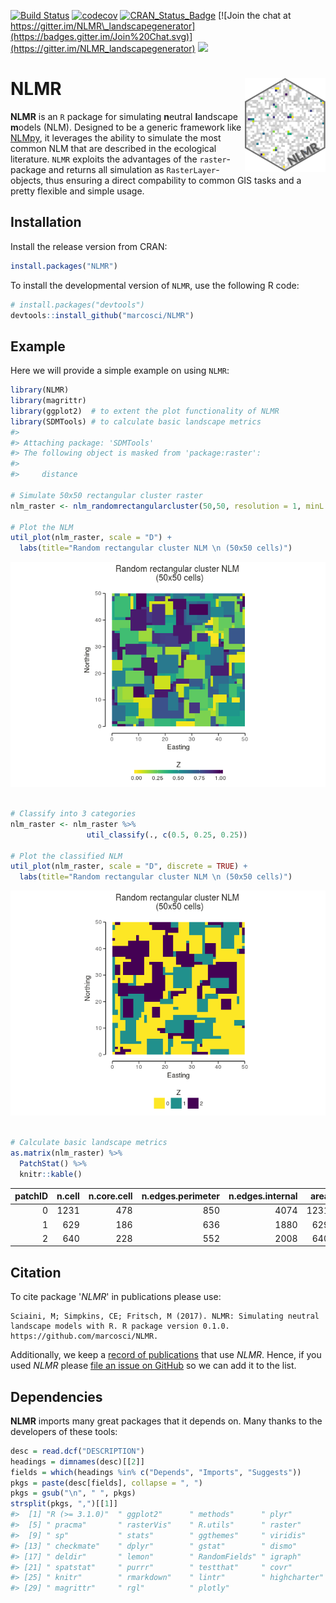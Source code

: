 
<!-- README.md is generated from README.Rmd. Please edit that file -->
[![Build Status](https://travis-ci.com/marcosci/NLMR.svg?token=jEyKPuKzrFUKtpg4pK2t&branch=master)](https://travis-ci.com/marcosci/NLMR) [![codecov](https://codecov.io/gh/marcosci/NLMR/branch/master/graph/badge.svg?token=MKCm2fVrDa)](https://codecov.io/gh/marcosci/NLMR) [![CRAN\_Status\_Badge](http://www.r-pkg.org/badges/version/eNLMR)](https://cran.r-project.org/package=eNLMR) [![Join the chat at https://gitter.im/NLMR\_landscapegenerator](https://badges.gitter.im/Join%20Chat.svg)](https://gitter.im/NLMR_landscapegenerator) [![](http://cranlogs.r-pkg.org/badges/ggplot2)](http://cran.rstudio.com/web/packages/ggplot2/index.html)

NLMR <img src="vignettes/logo.png" align="right"  height="150" />
=================================================================

**NLMR** is an `R` package for simulating **n**eutral **l**andscape **m**odels (NLM). Designed to be a generic framework like [NLMpy](https://pypi.python.org/pypi/nlmpy), it leverages the ability to simulate the most common NLM that are described in the ecological literature. `NLMR` exploits the advantages of the `raster`-package and returns all simulation as `RasterLayer`-objects, thus ensuring a direct compability to common GIS tasks and a pretty flexible and simple usage.

Installation
------------

Install the release version from CRAN:

``` r
install.packages("NLMR")
```

To install the developmental version of `NLMR`, use the following R code:

``` r
# install.packages("devtools")
devtools::install_github("marcosci/NLMR")
```

Example
-------

Here we will provide a simple example on using `NLMR`:

``` r
library(NLMR)
library(magrittr)
library(ggplot2)  # to extent the plot functionality of NLMR 
library(SDMTools) # to calculate basic landscape metrics
#> 
#> Attaching package: 'SDMTools'
#> The following object is masked from 'package:raster':
#> 
#>     distance

# Simulate 50x50 rectangular cluster raster
nlm_raster <- nlm_randomrectangularcluster(50,50, resolution = 1, minL = 3, maxL = 7)

# Plot the NLM
util_plot(nlm_raster, scale = "D") +
  labs(title="Random rectangular cluster NLM \n (50x50 cells)")
```

![](vignettes/README-example-1.png)

``` r

# Classify into 3 categories
nlm_raster <- nlm_raster %>%
                 util_classify(., c(0.5, 0.25, 0.25))

# Plot the classified NLM
util_plot(nlm_raster, scale = "D", discrete = TRUE) +
  labs(title="Random rectangular cluster NLM \n (50x50 cells)")
```

![](vignettes/README-example-2.png)

``` r

# Calculate basic landscape metrics
as.matrix(nlm_raster) %>% 
  PatchStat() %>% 
  knitr::kable()
```

|  patchID|  n.cell|  n.core.cell|  n.edges.perimeter|  n.edges.internal|  area|  core.area|  perimeter|  perim.area.ratio|  shape.index|  frac.dim.index|  core.area.index|
|--------:|-------:|------------:|------------------:|-----------------:|-----:|----------:|----------:|-----------------:|------------:|---------------:|----------------:|
|        0|    1231|          478|                850|              4074|  1231|        478|        850|         0.6904955|     5.985915|        1.506255|        0.3883022|
|        1|     629|          186|                636|              1880|   629|        186|        636|         1.0111288|     6.235294|        1.573185|        0.2957075|
|        2|     640|          228|                552|              2008|   640|        228|        552|         0.8625000|     5.411765|        1.525119|        0.3562500|

Citation
--------

To cite package '*NLMR*' in publications please use:

    Sciaini, M; Simpkins, CE; Fritsch, M (2017). NLMR: Simulating neutral landscape models with R. R package version 0.1.0. https://github.com/marcosci/NLMR.

Additionally, we keep a [record of publications](https://marcosci.github.io/NLMR/iarticles/publication_record.html) that use *NLMR*. Hence, if you used *NLMR* please [file an issue on GitHub](https://marcosci.github.io/NLMR/issues/new) so we can add it to the list.

Dependencies
------------

**NLMR** imports many great packages that it depends on. Many thanks to the developers of these tools:

``` r
desc = read.dcf("DESCRIPTION")
headings = dimnames(desc)[[2]]
fields = which(headings %in% c("Depends", "Imports", "Suggests"))
pkgs = paste(desc[fields], collapse = ", ")
pkgs = gsub("\n", " ", pkgs)
strsplit(pkgs, ",")[[1]]
#>  [1] "R (>= 3.1.0)"  " ggplot2"      " methods"      " plyr"        
#>  [5] " pracma"       " rasterVis"    " R.utils"      " raster"      
#>  [9] " sp"           " stats"        " ggthemes"     " viridis"     
#> [13] " checkmate"    " dplyr"        " gstat"        " dismo"       
#> [17] " deldir"       " lemon"        " RandomFields" " igraph"      
#> [21] " spatstat"     " purrr"        " testthat"     " covr"        
#> [25] " knitr"        " rmarkdown"    " lintr"        " highcharter" 
#> [29] " magrittr"     " rgl"          " plotly"
```
